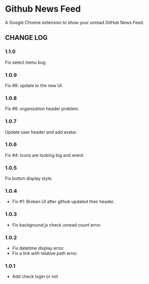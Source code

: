 Github News Feed
================

A Google Chrome extension to show your unread GitHub News Feed.


## CHANGE LOG

### 1.1.0

Fix select menu bug

### 1.0.9

Fix #8: update to the new UI.

### 1.0.8

Fix #6: organization header problem.

### 1.0.7

Update user header and add avatar.

### 1.0.6

Fix #4: Icons are looking big and wierd.

### 1.0.5

Fix button display style.

### 1.0.4

* Fix #1: Broken UI after github updated their header.

### 1.0.3

* Fix background.js check unread count error.

### 1.0.2

* Fix datetime display error.
* Fix a link with relative path error.

### 1.0.1

* Add check login or not
